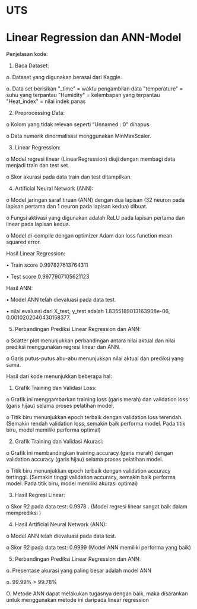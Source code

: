 # UTS
# Linear Regression dan ANN-Model
Penjelasan kode:
1.	Baca Dataset:

o. Dataset yang digunakan berasal dari Kaggle.

o. Data set berisikan 
"_time" = waktu pengambilan data
"temperature" = suhu yang terpantau
"Humidity" = kelembapan yang terpantau
"Heat_index" = nilai indek panas

2.	Preprocessing Data:
   
o	Kolom yang tidak relevan seperti “Unnamed : 0" dihapus.

o	Data numerik dinormalisasi menggunakan MinMaxScaler.

3.	Linear Regression:
   
o	Model regresi linear (LinearRegression) diuji dengan membagi data menjadi train dan test set.

o	Skor akurasi pada data train dan test ditampilkan.

4.	Artificial Neural Network (ANN):
   
o	Model jaringan saraf tiruan (ANN) dengan dua lapisan (32 neuron pada lapisan pertama dan 1 neuron pada lapisan kedua) dibuat.

o	Fungsi aktivasi yang digunakan adalah ReLU pada lapisan pertama dan linear pada lapisan kedua.

o	Model di-compile dengan optimizer Adam dan loss function mean squared error.

Hasil Linear Regression:

•	Train score 0.997827613764311

•	Test score 0.9977907105621123

Hasil ANN:

•	Model ANN telah dievaluasi pada data test.

•	nilai evaluasi dari X_test, y_test adalah 1.8355189013163908e-06, 0.0010202040430158377.

5.	Perbandingan Prediksi Linear Regression dan ANN:
   
o	Scatter plot menunjukkan perbandingan antara nilai aktual dan nilai prediksi menggunakan regresi linear dan ANN.

o	Garis putus-putus abu-abu menunjukkan nilai aktual dan prediksi yang sama.

Hasil dari kode menunjukkan beberapa hal:

1.	Grafik Training dan Validasi Loss:
   
o	Grafik ini menggambarkan training loss (garis merah) dan validation loss (garis hijau) selama proses pelatihan model.

o	Titik biru menunjukkan epoch terbaik dengan validation loss terendah.
(Semakin rendah validation loss, semakin baik performa model. Pada titik biru, model memiliki performa optimal)

2.	Grafik Training dan Validasi Akurasi:
   
o	Grafik ini membandingkan training accuracy (garis merah) dengan validation accuracy (garis hijau) selama proses pelatihan model.

o	Titik biru menunjukkan epoch terbaik dengan validation accuracy tertinggi.
(Semakin tinggi validation accuracy, semakin baik performa model. Pada titik biru, model memiliki akurasi optimal)

3.	Hasil Regresi Linear:
   
o	Skor R2 pada data test: 0.9978 .
(Model regresi linear sangat baik dalam memprediksi )

4.	Hasil Artificial Neural Network (ANN):
   
o	Model ANN telah dievaluasi pada data test.

o   Skor R2 pada data test: 0.9999
(Model ANN memiliki performa yang baik)

5.	Perbandingan Prediksi Linear Regression dan ANN:
   
o.  Presentase akurasi yang paling besar adalah model ANN

o.  99.99% > 99.78%

O.  Metode ANN dapat melakukan tugasnya dengan baik, maka disarankan untuk menggunakan metode ini daripada linear regression


